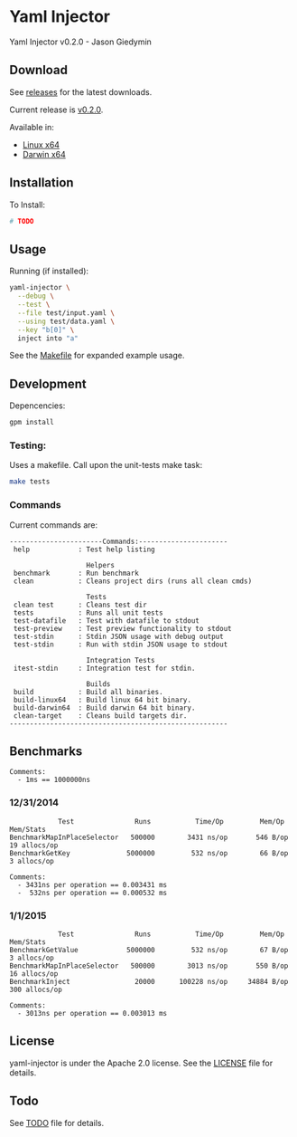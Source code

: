 # Yaml Injector

Yaml Injector v0.2.0 - Jason Giedymin

## Download

See [releases](https://github.com/JasonGiedymin/yaml-injector/releases) for the latest downloads.

Current release is [v0.2.0](https://github.com/JasonGiedymin/yaml-injector/releases/tag/v0.2.0).

Available in:
  - [Linux x64](https://github.com/JasonGiedymin/yaml-injector/releases/download/v0.2.0/yaml-injector-0.2.0-linux64.tar.bz2)
  - [Darwin x64](https://github.com/JasonGiedymin/yaml-injector/releases/download/v0.2.0/yaml-injector-0.2.0-darwin64.tar.bz2)


## Installation

To Install:
```bash
# TODO
```

## Usage

Running (if installed):

```bash
yaml-injector \
  --debug \
  --test \
  --file test/input.yaml \
  --using test/data.yaml \
  --key "b[0]" \
  inject into "a"
```

See the [Makefile](Makefile) for expanded example usage.


## Development

Depencencies:

```bash
gpm install
```

### Testing:

Uses a makefile. Call upon the unit-tests make task:

```bash
make tests
```

### Commands

Current commands are:

```
-----------------------Commands:----------------------
 help            : Test help listing 

                   Helpers 
 benchmark       : Run benchmark 
 clean           : Cleans project dirs (runs all clean cmds) 

                   Tests 
 clean test      : Cleans test dir 
 tests           : Runs all unit tests 
 test-datafile   : Test with datafile to stdout 
 test-preview    : Test preview functionality to stdout 
 test-stdin      : Stdin JSON usage with debug output 
 test-stdin      : Run with stdin JSON usage to stdout 

                   Integration Tests 
 itest-stdin     : Integration test for stdin. 

                   Builds 
 build           : Build all binaries. 
 build-linux64   : Build linux 64 bit binary. 
 build-darwin64  : Build darwin 64 bit binary. 
 clean-target    : Cleans build targets dir. 
------------------------------------------------------
```

## Benchmarks

```
Comments:
  - 1ms == 1000000ns
```

### 12/31/2014
```
            Test               Runs           Time/Op         Mem/Op          Mem/Stats
BenchmarkMapInPlaceSelector   500000        3431 ns/op       546 B/op       19 allocs/op
BenchmarkGetKey              5000000         532 ns/op        66 B/op        3 allocs/op

Comments:
  - 3431ns per operation == 0.003431 ms
  -  532ns per operation == 0.000532 ms
```

### 1/1/2015
```
            Test               Runs           Time/Op         Mem/Op          Mem/Stats
BenchmarkGetValue            5000000         532 ns/op        67 B/op        3 allocs/op
BenchmarkMapInPlaceSelector   500000        3013 ns/op       550 B/op       16 allocs/op
BenchmarkInject                20000      100228 ns/op     34884 B/op      300 allocs/op

Comments:
  - 3013ns per operation == 0.003013 ms
```

## License

yaml-injector is under the Apache 2.0 license. See the [LICENSE](LICENSE) file for details.


## Todo

See [TODO](TODO) file for details.
